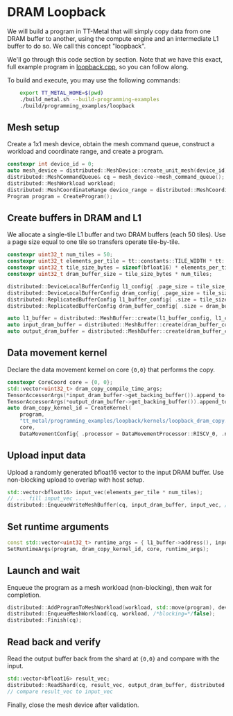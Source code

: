 # DRAM Loopback

We will build a program in TT-Metal that will simply copy data from one
DRAM buffer to another, using the compute engine and an intermediate L1
buffer to do so. We call this concept \"loopback\".

We\'ll go through this code section by section. Note that we have this exact, full example program in [loopback.cpp](../../../tt_metal/programming_examples/loopback/loopback.cpp), so you can follow along.

To build and execute, you may use the following commands:
```bash
    export TT_METAL_HOME=$(pwd)
    ./build_metal.sh --build-programming-examples
    ./build/programming_examples/loopback
```

## Mesh setup

Create a 1x1 mesh device, obtain the mesh command queue, construct a workload and coordinate range, and create a program.

```cpp
constexpr int device_id = 0;
auto mesh_device = distributed::MeshDevice::create_unit_mesh(device_id);
distributed::MeshCommandQueue& cq = mesh_device->mesh_command_queue();
distributed::MeshWorkload workload;
distributed::MeshCoordinateRange device_range = distributed::MeshCoordinateRange(mesh_device->shape());
Program program = CreateProgram();
```

## Create buffers in DRAM and L1

We allocate a single-tile L1 buffer and two DRAM buffers (each 50 tiles). Use a page size equal to one tile so transfers operate tile-by-tile.

```cpp
constexpr uint32_t num_tiles = 50;
constexpr uint32_t elements_per_tile = tt::constants::TILE_WIDTH * tt::constants::TILE_HEIGHT;
constexpr uint32_t tile_size_bytes = sizeof(bfloat16) * elements_per_tile;
constexpr uint32_t dram_buffer_size = tile_size_bytes * num_tiles;

distributed::DeviceLocalBufferConfig l1_config{ .page_size = tile_size_bytes, .buffer_type = BufferType::L1 };
distributed::DeviceLocalBufferConfig dram_config{ .page_size = tile_size_bytes, .buffer_type = BufferType::DRAM };
distributed::ReplicatedBufferConfig l1_buffer_config{ .size = tile_size_bytes };
distributed::ReplicatedBufferConfig dram_buffer_config{ .size = dram_buffer_size };

auto l1_buffer = distributed::MeshBuffer::create(l1_buffer_config, l1_config, mesh_device.get());
auto input_dram_buffer = distributed::MeshBuffer::create(dram_buffer_config, dram_config, mesh_device.get());
auto output_dram_buffer = distributed::MeshBuffer::create(dram_buffer_config, dram_config, mesh_device.get());
```

## Data movement kernel

Declare the data movement kernel on core `{0,0}` that performs the copy.

```cpp
constexpr CoreCoord core = {0, 0};
std::vector<uint32_t> dram_copy_compile_time_args;
TensorAccessorArgs(*input_dram_buffer->get_backing_buffer()).append_to(dram_copy_compile_time_args);
TensorAccessorArgs(*output_dram_buffer->get_backing_buffer()).append_to(dram_copy_compile_time_args);
auto dram_copy_kernel_id = CreateKernel(
    program,
    "tt_metal/programming_examples/loopback/kernels/loopback_dram_copy.cpp",
    core,
    DataMovementConfig{ .processor = DataMovementProcessor::RISCV_0, .noc = NOC::RISCV_0_default, .compile_args = dram_copy_compile_time_args });
```

## Upload input data

Upload a randomly generated bfloat16 vector to the input DRAM buffer. Use non-blocking upload to overlap with host setup.

```cpp
std::vector<bfloat16> input_vec(elements_per_tile * num_tiles);
// ... fill input_vec ...
distributed::EnqueueWriteMeshBuffer(cq, input_dram_buffer, input_vec, /*blocking=*/false);
```

## Set runtime arguments

```cpp
const std::vector<uint32_t> runtime_args = { l1_buffer->address(), input_dram_buffer->address(), output_dram_buffer->address(), num_tiles };
SetRuntimeArgs(program, dram_copy_kernel_id, core, runtime_args);
```

## Launch and wait

Enqueue the program as a mesh workload (non-blocking), then wait for completion.

```cpp
distributed::AddProgramToMeshWorkload(workload, std::move(program), device_range);
distributed::EnqueueMeshWorkload(cq, workload, /*blocking=*/false);
distributed::Finish(cq);
```

## Read back and verify

Read the output buffer back from the shard at `{0,0}` and compare with the input.

```cpp
std::vector<bfloat16> result_vec;
distributed::ReadShard(cq, result_vec, output_dram_buffer, distributed::MeshCoordinate(0, 0), /*blocking*/ true);
// compare result_vec to input_vec
```

Finally, close the mesh device after validation.
